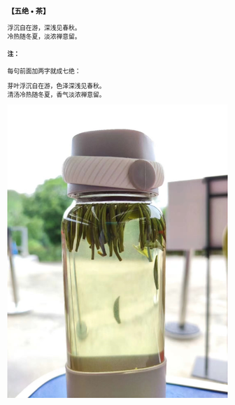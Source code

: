 ### 【五绝 • 茶】
浮沉自在游，深浅见春秋。\
冷热随冬夏，淡浓禅意留。

#### 注：
每句前面加两字就成七绝：

芽叶浮沉自在游，色泽深浅见春秋。\
清汤冷热随冬夏，香气淡浓禅意留。

![](02.jpg)
